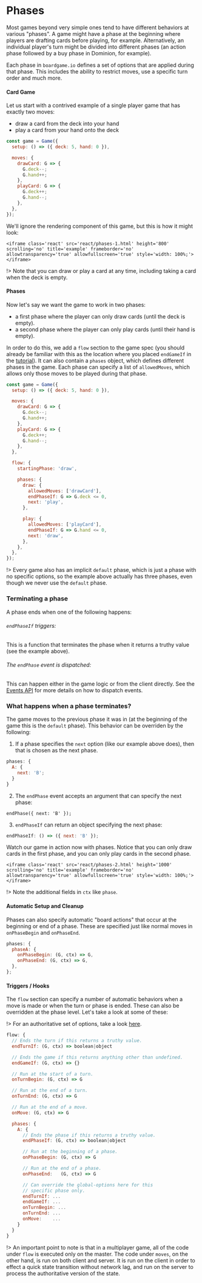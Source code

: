 # Phases

Most games beyond very simple ones tend to have different
behaviors at various "phases". A game might have a phase
at the beginning where players are drafting cards before
playing, for example. Alternatively, an individual player's turn
might be divided into different phases (an action phase followed by
a buy phase in Dominion, for example).

Each phase in `boardgame.io` defines a set of options
that are applied during that phase. This includes the
ability to restrict moves, use a specific turn order and much more.

#### Card Game

Let us start with a contrived example of a single player
game that has exactly two moves:

- draw a card from the deck into your hand
- play a card from your hand onto the deck

```js
const game = Game({
  setup: () => ({ deck: 5, hand: 0 }),

  moves: {
    drawCard: G => {
      G.deck--;
      G.hand++;
    },
    playCard: G => {
      G.deck++;
      G.hand--;
    },
  },
});
```

We'll ignore the rendering component of this game, but this is how it might look:

```react
<iframe class='react' src='react/phases-1.html' height='800' scrolling='no' title='example' frameborder='no' allowtransparency='true' allowfullscreen='true' style='width: 100%;'></iframe>
```

!> Note that you can draw or play a card at any time, including taking a card when the deck is empty.

#### Phases

Now let's say we want the game to work in two phases:

- a first phase where the player can only draw cards (until the deck is empty).
- a second phase where the player can only play cards (until their hand is empty).

In order to do this, we add a `flow` section to the game
spec (you should already be familiar with this as the location
where you placed `endGameIf` in the
[tutorial](#/tutorial?id=add-victory-condition)). It can also contain a `phases` object, which defines different phases in the game. Each phase can specify a list of `allowedMoves`,
which allows only those moves to be played during that phase.

```js
const game = Game({
  setup: () => ({ deck: 5, hand: 0 }),

  moves: {
    drawCard: G => {
      G.deck--;
      G.hand++;
    },
    playCard: G => {
      G.deck++;
      G.hand--;
    },
  },

  flow: {
    startingPhase: 'draw',

    phases: {
      draw: {
        allowedMoves: ['drawCard'],
        endPhaseIf: G => G.deck <= 0,
        next: 'play',
      },

      play: {
        allowedMoves: ['playCard'],
        endPhaseIf: G => G.hand <= 0,
        next: 'draw',
      },
    },
  },
});
```

!> Every game also has an implicit `default` phase, which is just
a phase with no specific options, so the example above actually
has three phases, even though we never use the `default` phase.

### Terminating a phase

A phase ends when one of the following happens:

###### `endPhaseIf` triggers:

This is a function that terminates the phase when it returns a truthy value (see the example above).

###### The `endPhase` event is dispatched:

This can happen either in the game logic or from the client
directly. See the [Events API](events.md) for more details
on how to dispatch events.

### What happens when a phase terminates?

The game moves to the previous phase it was in (at the beginning
of the game this is the `default` phase). This behavior can be
overriden by the following:

1. If a phase specifies the `next` option (like our example above does), then that is chosen as the next phase.

```js
phases: {
  A: {
    next: 'B';
  }
}
```

2. The `endPhase` event accepts an argument that can specify the
   next phase:

```
endPhase({ next: 'B' });
```

3. `endPhaseIf` can return an object specifying the next phase:

```js
endPhaseIf: () => ({ next: 'B' });
```

Watch our game in action now with phases. Notice that you can only draw cards in the first
phase, and you can only play cards in the second phase.

```react
<iframe class='react' src='react/phases-2.html' height='1000' scrolling='no' title='example' frameborder='no' allowtransparency='true' allowfullscreen='true' style='width: 100%;'></iframe>
```

!> Note the additional fields in `ctx` like `phase`.

#### Automatic Setup and Cleanup

Phases can also specify automatic "board actions" that occur at the beginning or
end of a phase. These are specified just like normal moves in `onPhaseBegin` and
`onPhaseEnd`.

```js
phases: {
  phaseA: {
    onPhaseBegin: (G, ctx) => G,
    onPhaseEnd: (G, ctx) => G,
  },
};
```

#### Triggers / Hooks

The `flow` section can specify a number of automatic behaviors when a move is made
or when the turn or phase is ended. These can also be overridden at the phase level.
Let's take a look at some of these:

!> For an authoritative set of options, take a look
[here](https://github.com/nicolodavis/boardgame.io/blob/master/src/core/flow.js#L139).

```js
flow: {
  // Ends the turn if this returns a truthy value.
  endTurnIf: (G, ctx) => boolean|object

  // Ends the game if this returns anything other than undefined.
  endGameIf: (G, ctx) => {}

  // Run at the start of a turn.
  onTurnBegin: (G, ctx) => G

  // Run at the end of a turn.
  onTurnEnd: (G, ctx) => G

  // Run at the end of a move.
  onMove: (G, ctx) => G

  phases: {
    A: {
      // Ends the phase if this returns a truthy value.
      endPhaseIf: (G, ctx) => boolean|object

      // Run at the beginning of a phase.
      onPhaseBegin: (G, ctx) => G

      // Run at the end of a phase.
      onPhaseEnd:   (G, ctx) => G

      // Can override the global-options here for this
      // specific phase only.
      endTurnIf: ...
      endGameIf: ...
      onTurnBegin: ...
      onTurnEnd: ...
      onMove:    ...
    }
  }
}
```

!> An important point to note is that in a multiplayer game, all of the code under
`flow` is executed only on the master. The code under `moves`, on the other hand, is
run on both client and server. It is run on the client in order to effect a
quick state transition without network lag, and run on the server to process
the authoritative version of the state.

